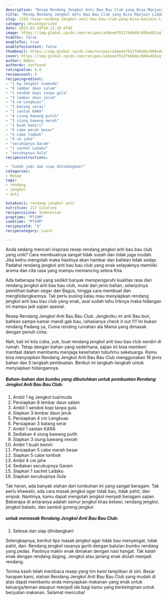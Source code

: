 ```yaml
---
description: "Resep Rendang Jengkol Anti Bau Bau Club yang Bisa Manjain Lidah"
title: "Resep Rendang Jengkol Anti Bau Bau Club yang Bisa Manjain Lidah"
slug: 1318-resep-rendang-jengkol-anti-bau-bau-club-yang-bisa-manjain-lidah
category: Uncategorized
date: 2023-03-19T10:13:28.674Z
image: https://img-global.cpcdn.com/recipes/a16eee7912fb6b6b/680x482cq70/rendang-jengkol-anti-bau-bau-club-foto-resep-utama.jpg
hideToc: false
enableToc: true
enableTocContent: false
thumbnail: https://img-global.cpcdn.com/recipes/a16eee7912fb6b6b/680x482cq70/rendang-jengkol-anti-bau-bau-club-foto-resep-utama.jpg
cover: https://img-global.cpcdn.com/recipes/a16eee7912fb6b6b/680x482cq70/rendang-jengkol-anti-bau-bau-club-foto-resep-utama.jpg
author: Admin
authorAv: notfound
ratingvalue: 4.9
reviewcount: 4
recipeingredient:
- "1 kg Jengkol tuamuda"
- "8 lembar daun salam"
- "1 sendok kopi tanpa gula"
- "3 lembar daun jeruk"
- "4 cm Lengkuas"
- "3 batang serai"
- "1 santan KARA"
- "4 siung bawang putih"
- "3 siung bawang merah"
- "1 buah kemiri"
- "5 cabe merah besar"
- "5 cabe lombok"
- "4 cm jahe"
- "secukupnya Garam"
- "1 sachet Ladaku"
- "secukupnya Gula"
recipeinstructions:

- "Sudah jadi dan siap dihidangkan!"
categories:
- Resep
tags:
- rendang
- jengkol
- anti

katakunci: rendang jengkol anti 
nutrition: 217 calories
recipecuisine: Indonesian
preptime: "PT33M"
cooktime: "PT49M"
recipeyield: "4"
recipecategory: Lunch

---
```





Anda sedang mencari inspirasi resep rendang jengkol anti bau bau club yang unik? Cara membuatnya sangat tidak susah dan tidak juga mudah. Jika keliru mengolah maka hasilnya akan hambar dan bahkan tidak sedap. Padahal rendang jengkol anti bau bau club yang enak selayaknya memiliki aroma dan cita rasa yang mampu memancing selera Kita.





Ada beberapa hal yang sedikit banyak mempengaruhi kualitas rasa dari rendang jengkol anti bau bau club, mulai dari jenis bahan, selanjutnya pemilihan bahan segar dan Bagus, hingga cara membuat dan menghidangkannya. Tak perlu pusing kalau mau menyiapkan rendang jengkol anti bau bau club yang enak,      asal sudah tahu triknya maka hidangan ini mampu jadi sajian spesial.














Resep Rendang Jengkol Anti Bau Bau Club. Jengkolku ini anti Bau bun, bahkan sampe kamar mandi gak bau, rahasianya check it out !!!! Ini bukan rendang Padang ya, Cuma rending rumahan ala Mama yang dimasak dengan penuh cinta.






Nah, kali ini kita coba, yuk, buat rendang jengkol anti bau bau club sendiri di rumah. Tetap dengan bahan yang sederhana, sajian ini bisa memberi manfaat dalam membantu menjaga kesehatan tubuhmu sekeluarga. Kamu bisa menyiapkan Rendang Jengkol Anti Bau Bau Club menggunakan 16 jenis bahan dan 0 langkah pembuatan. Berikut ini langkah-langkah untuk menyiapkan hidangannya.

<!--inarticleads1-->

##### Bahan-bahan dan bumbu yang dibutuhkan untuk pembuatan Rendang Jengkol Anti Bau Bau Club:

1. Ambil 1 kg Jengkol tua/muda
1. Persiapkan 8 lembar daun salam
1. Ambil 1 sendok kopi tanpa gula
1. Siapkan 3 lembar daun jeruk
1. Persiapkan 4 cm Lengkuas
1. Persiapkan 3 batang serai
1. Ambil 1 santan KARA
1. Sediakan 4 siung bawang putih
1. Siapkan 3 siung bawang merah
1. Ambil 1 buah kemiri
1. Persiapkan 5 cabe merah besar
1. Siapkan 5 cabe lombok
1. Ambil 4 cm jahe
1. Sediakan secukupnya Garam
1. Siapkan 1 sachet Ladaku
1. Siapkan secukupnya Gula


Tak heran, ada banyak olahan dari tumbuhan ini yang sangat beragam. Tak perlu khawatir, ada cara masak jengkol agar tidak bau, tidak pahit, dan empuk. Nantinya, kamu dapat mengolah jengkol menjadi beragam sajian. Beberapa di antaranya adalah semur jengkol khas betawi, rendang jengkol, jengkol balado, dan sambal goreng jengkol. 

<!--inarticleads2-->

#####  untuk memasak Rendang Jengkol Anti Bau Bau Club:


1. Selesai dan siap dihidangkan!

Selengkapnya, berikut tips masak jengkol agar tidak bau menyengat, tidak pahit, dan. Rendang jengkol rasanya gurih dengan balutan bumbu rendang yang pedas. Pastinya makin enak dimakan dengan nasi hangat. Tak kalah enak dengan rendang daging. Jengkol atau jariang enak diolah menjadi rendang. 

Terima kasih telah membaca resep yang tim kami tampilkan di sini. Besar harapan kami, olahan Rendang Jengkol Anti Bau Bau Club yang mudah di atas dapat membantu anda menyiapkan makanan yang enak untuk keluarga/teman ataupun menjadi ide bagi kamu yang berkeinginan untuk berjualan makanan. Selamat mencoba!
